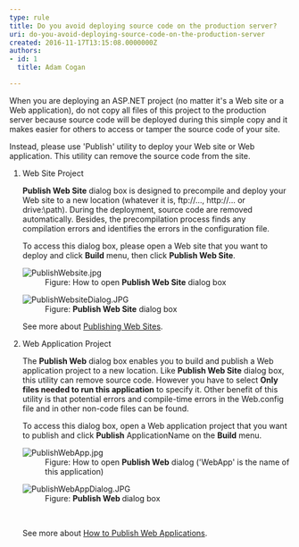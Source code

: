 ```yaml
---
type: rule
title: Do you avoid deploying source code on the production server?
uri: do-you-avoid-deploying-source-code-on-the-production-server
created: 2016-11-17T13:15:08.0000000Z
authors:
- id: 1
  title: Adam Cogan

---
```




<span class='intro'> <p>When you are deploying an ASP.NET project (no matter it's a Web site or a Web application), do not copy all files of this project to the production server because source code will be deployed during this simple copy and it makes easier for others to access or tamper the source code of your site.</p><p>Instead, please use 'Publish' utility to deploy your Web site or Web application. This utility can remove the source code from the site.​​<br></p> </span>

<ol><li>​Web Site Project
      <p><strong>Publish Web Site</strong>&#160;dialog box is designed to precompile and deploy your Web site to a new location (whatever it is, ftp&#58;//..., http&#58;//... or drive&#58;\path). During the deployment, source code are removed automatically. Besides, the precompilation process finds any compilation errors and identifies the errors in the configuration file.</p><p>To access this dialog box, please open a Web site that you want to deploy and click&#160;<strong>Build</strong>&#160;menu, then click&#160;<strong>Publish Web Site</strong>.​
      </p><dl class="image"><dt><img src="./PublishWebsite.jpg" alt="PublishWebsite.jpg" /></dt><dd>Figure&#58; How to open&#160;<strong>Publish Web Site</strong>&#160;dialog box</dd></dl><dl class="image"><dt><img src="./PublishWebsiteDialog.JPG" alt="PublishWebsiteDialog.JPG" />​​ </dt><dd>Figure&#58;&#160;<strong>Publish Web Site</strong>&#160;dialog box</dd></dl><p>See more about&#160;<a href="https&#58;//msdn.microsoft.com/en-us/library/20yh9f1b.aspx" target="_blank">Publishing Web Sites</a>.</p></li><li>Web Application Project 
      <p>The&#160;<strong>Publish Web</strong>&#160;dialog box enables you to build and publish a Web application project to a new location. Like&#160;<strong>Publish Web Site</strong>&#160;dialog box, this utility can remove source code. However you have to select&#160;<strong>Only files needed to run this application</strong>&#160;to specify it. Other benefit of this utility is that potential errors and compile-time errors in the Web.config file and in other non-code files can be found.</p><p>To access this dialog box, open a Web application project that you want to publish and click&#160;<strong>Publish</strong>&#160;ApplicationName on the&#160;<strong>Build</strong>&#160;menu.​
      </p><dl class="image"><dt><img src="./PublishWebApp.jpg" alt="PublishWebApp.jpg" /></dt><dd>Figure&#58; How to open&#160;<strong>Publish Web</strong>&#160;dialog ('WebApp' is the name of this application)​</dd></dl><dl class="image"><dt><img src="./PublishWebAppDialog.JPG" alt="PublishWebAppDialog.JPG" /> </dt><dd>Figure&#58;&#160;<strong>Publish Web&#160;</strong>dialog box</dd></dl>​​
      <p>See more about&#160;<a href="https&#58;//msdn.microsoft.com/en-us/library/aa983453.aspx" target="_blank">How to Publish Web Applications</a>.<br></p></li></ol> ​<br>


